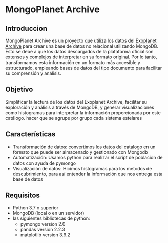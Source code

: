 # MongoPlanet Archive
## Introduccion

MongoPlanet Archive es un proyecto que utiliza los datos del [Exoplanet Archive](https://exoplanetarchive.ipac.caltech.edu) para crear una base de datos no relacional utilizando MongoDB. Esto se debe a que los datos descargados de la plataforma oficial son extensos y complejos de interpretar en su formato original. Por lo tanto, transformamos esta información en un formato más accesible y estructurado, empleando bases de datos del tipo documento para facilitar su comprensión y análisis.

## Objetivo

Simplificar la lectura de los datos del Exoplanet Archive, facilitar su exploración y análisis a través de MongoDB, y generar visualizaciones como histogramas para interpretar la información proporcionada por este catálogo. hacer que se agrupe por grupo cada sistema estelares 

## Características

- Transformación de datos: convertimos los datos del catalogo en un formato que puede ser almacenado y gestionado con Mongodb
- Automatización: Usamos python para realizar el script de poblacion de datos con ayuda de pymongo
- Visualización de datos: Hicimos histogramas para los metodos de descubrimiento, para así entender la información que nos entrega esta base de datos

## Requisitos

- Python 3.7 o superior
- MongoDB (local o en un servidor)
- las siguientes bibliotecas de python:
  - pymongo version 2.0
  - pandas version 2.2.3
  - matplotlib version 3.9.2

